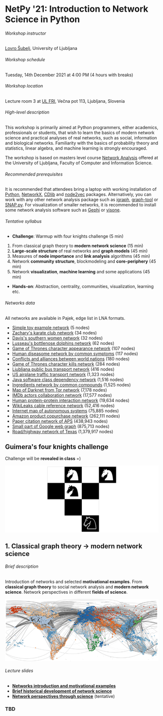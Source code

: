 # NetPy '21: Introduction to Network Science in Python

###### Workshop instructor

[Lovro Šubelj](http://lovro.fri.uni-lj.si), University of Ljubljana

###### Workshop schedule

Tuesday, 14th December 2021 at 4:00 PM (4 hours with breaks)

###### Workshop location

Lecture room 3 at [UL FRI](http://www.fri.uni-lj.si), Večna pot 113, Ljubljana, Slovenia

###### High-level description

This workshop is primarily aimed at Python programmers, either academics, professionals or students, that wish to learn the basics of modern network science and practical analyses of real networks, such as social, information and biological networks. Familiarity with the basics of probability theory and statistics, linear algebra, and machine learning is strongly encouraged.

The workshop is based on masters level course [Network Analysis](https://lovro.fri.uni-lj.si/posters/frinets.pdf) offered at the University of Ljubljana, Faculty of Computer and Information Science.

###### Recommended prerequisites

It is recommended that attendees bring a laptop with working installation of [Python](http://www.python.org), [NetworkX](http://networkx.github.io), [CDlib](http://cdlib.readthedocs.io) and [node2vec](https://snap.stanford.edu/node2vec/) packages. Alternatively, you can work with any other network analysis package such as [igraph](http://igraph.org), [graph-tool](http://graph-tool.skewed.de) or [SNAP.py](http://snap.stanford.edu/snappy/). For visualization of smaller networks, it is recommended to install some network analysis software such as [Gephi](http://gephi.org) or [visone](http://visone.info).

###### Tentative syllabus

+ **Challenge**: Warmup with four knights challenge (5 min)

1. From classical graph theory to **modern network science** (15 min)
2. **Large-scale structure** of real networks and **graph models** (45 min)
3. Measures of **node importance** and **link analysis** algorithms (45 min)
4. Network **community structure**, blockmodeling and **core-periphery** (45 min)
5. Network **visualization**, **machine learning** and some applications (45 min)

+ **Hands-on**: Abstraction, centrality, communities, visualization, learning etc. 

###### Networks data

All networks are available in Pajek, edge list in LNA formats.

+ [Simple toy example network](https://github.com/lovre/netpy21/blob/master/nets/toy.net) (5 nodes)
+ [Zachary's karate club network](https://github.com/lovre/netpy21/blob/master/nets/karate.net) (34 nodes)
+ [Davis's southern women network](https://github.com/lovre/netpy21/blob/master/nets/women.net) (32 nodes)
+ [Lusseau's bottlenose dolphins network](https://github.com/lovre/netpy21/blob/master/nets/dolphins.net) (62 nodes)
+ [Game of Thrones character appearance network](https://github.com/lovre/netpy21/blob/master/nets/got-appearance.net) (107 nodes)
+ [Human diseasome network by common symptoms](https://github.com/lovre/netpy21/blob/master/nets/diseasome.net) (117 nodes)
+ [Conflicts and alliances between world nations](https://github.com/lovre/netpy21/blob/master/nets/wars.net) (180 nodes)
+ [Game of Thrones character kills network](https://github.com/lovre/netpy21/blob/master/nets/got-kills.net) (284 nodes)
+ [Ljubljana public bus transport network](https://github.com/lovre/netpy21/blob/master/nets/lpp.net) (416 nodes)
+ [US airplane traffic transport network](https://github.com/lovre/netpy21/blob/master/nets/transport.net) (1,323 nodes)
+ [Java software class dependency network](https://github.com/lovre/netpy21/blob/master/nets/java.net) (1,516 nodes)
+ [Ingredients network by common compounds](https://github.com/lovre/netpy21/blob/master/nets/ingredients.net) (1,525 nodes)
+ [Map of Darknet from Tor network](https://github.com/lovre/netpy21/blob/master/nets/darknet.net) (7,178 nodes)
+ [IMDb actors collaboration network](https://github.com/lovre/netpy21/blob/master/nets/imdb.net) (17,577 nodes)
+ [Human protein-protein interaction network](https://github.com/lovre/netpy21/blob/master/nets/ppi.net) (19,634 nodes)
+ [WikiLeaks cable reference network](https://github.com/lovre/netpy21/blob/master/nets/wikileaks.net) (52,416 nodes)
+ [Internet map of autonomous systems](https://github.com/lovre/netpy21/blob/master/nets/internet.net) (75,885 nodes)
+ [Amazon product copurchase network](https://github.com/lovre/netpy21/blob/master/nets/amazon.net) (262,111 nodes)
+ [Paper citation network of APS](https://github.com/lovre/netpy21/blob/master/nets/aps.net) (438,943 nodes)
+ [Small part of Google web graph](https://github.com/lovre/netpy21/blob/master/nets/google.net) (875,713 nodes)
+ [Road/highway network of Texas](https://github.com/lovre/netpy21/blob/master/nets/texas.net) (1,379,917 nodes)

## Guimera's four knights challenge

Challenge will be **revealed in class** =)

![4knights](figs/4knights.png)

## 1. Classical graph theory → modern network science

###### Brief description

Introduction of networks and selected **motivational examples**. From **classical graph theory** to social network analysis and **modern network science**. Network perspectives in different **fields of science**.

![transportation](figs/transportation.png)

###### Lecture slides

+ [**Networks introduction and motivational examples**](https://github.com/lovre/netpy21/blob/master/lectures/01-intro.pdf)
+ [**Brief historical development of network science**](https://github.com/lovre/netpy21/blob/master/lectures/02-history.pdf)
+ [**Network perspectives through science**](https://github.com/lovre/netpy21/blob/master/lectures/03-perspects.pdf) (tentative)

### TBD